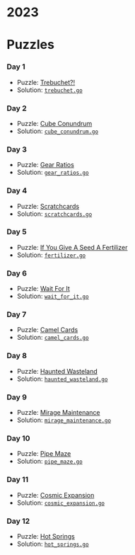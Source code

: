 # 2023

# Puzzles

### Day 1
* Puzzle: [Trebuchet?!](https://adventofcode.com/2023/day/1)
* Solution: [`trebuchet.go`](day-01/trebuchet.go)

### Day 2
* Puzzle: [Cube Conundrum](https://adventofcode.com/2023/day/2)
* Solution: [`cube_conundrum.go`](day-02/cube_conundrum.go)

### Day 3
* Puzzle: [Gear Ratios](https://adventofcode.com/2023/day/3)
* Solution: [`gear_ratios.go`](day-03/gear_ratios.go)

### Day 4
* Puzzle: [Scratchcards](https://adventofcode.com/2023/day/4)
* Solution: [`scratchcards.go`](day-04/scratchcards.go)

### Day 5
* Puzzle: [If You Give A Seed A Fertilizer](https://adventofcode.com/2023/day/5)
* Solution: [`fertilizer.go`](day-05/fertilizer.go)

### Day 6
* Puzzle: [Wait For It](https://adventofcode.com/2023/day/6)
* Solution: [`wait_for_it.go`](day-06/wait_for_it.go)

### Day 7
* Puzzle: [Camel Cards](https://adventofcode.com/2023/day/7)
* Solution: [`camel_cards.go`](day-07/camel_cards.go)

### Day 8
* Puzzle: [Haunted Wasteland](https://adventofcode.com/2023/day/8)
* Solution: [`haunted_wasteland.go`](day-08/haunted_wasteland.go)

### Day 9
* Puzzle: [Mirage Maintenance](https://adventofcode.com/2023/day/9)
* Solution: [`mirage_maintenance.go`](day-09/mirage_maintenance.go)

### Day 10
* Puzzle: [Pipe Maze](https://adventofcode.com/2023/day/10)
* Solution: [`pipe_maze.go`](day-10/pipe_maze.go)

### Day 11
* Puzzle: [Cosmic Expansion](https://adventofcode.com/2023/day/11)
* Solution: [`cosmic_expansion.go`](day-11/cosmic_expansion.go)

### Day 12
* Puzzle: [Hot Springs](https://adventofcode.com/2023/day/12)
* Solution: [`hot_springs.go`](day-12/hot_springs.go)
